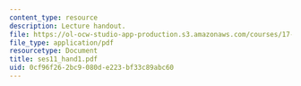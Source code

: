 ```yaml
---
content_type: resource
description: Lecture handout.
file: https://ol-ocw-studio-app-production.s3.amazonaws.com/courses/17-55j-introduction-to-latin-american-studies-fall-2006/0cf96f262bc9080de223bf33c89abc60_ses11_hand1.pdf
file_type: application/pdf
resourcetype: Document
title: ses11_hand1.pdf
uid: 0cf96f26-2bc9-080d-e223-bf33c89abc60
---
```

